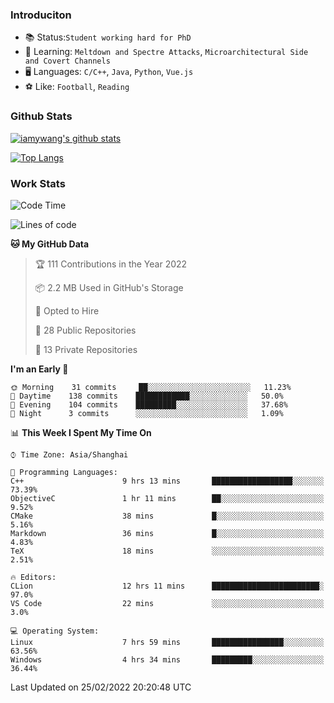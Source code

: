 ### Introduciton

- 📚 Status:`Student working hard for PhD`
- 🔎 Learning: `Meltdown and Spectre Attacks`, `Microarchitectural Side and Covert Channels`
- 🖥️ Languages: `C/C++`, `Java`, `Python`, `Vue.js`
- ⚽ Like: `Football`, `Reading`

### Github Stats

[![iamywang's github stats](https://github-readme-stats.vercel.app/api?username=iamywang&count_private=true&show_icons=true)]()

[![Top Langs](https://github-readme-stats.vercel.app/api/top-langs/?username=iamywang&layout=compact)]()

### Work Stats

<!--START_SECTION:waka-->
![Code Time](http://img.shields.io/badge/Code%20Time-119%20hrs%2021%20mins-blue)

![Lines of code](https://img.shields.io/badge/From%20Hello%20World%20I%27ve%20Written-852%20Thousand%20lines%20of%20code-blue)

**🐱 My GitHub Data** 

> 🏆 111 Contributions in the Year 2022
 > 
> 📦 2.2 MB Used in GitHub's Storage 
 > 
> 💼 Opted to Hire
 > 
> 📜 28 Public Repositories 
 > 
> 🔑 13 Private Repositories  
 > 
**I'm an Early 🐤** 

```text
🌞 Morning    31 commits     ██░░░░░░░░░░░░░░░░░░░░░░░   11.23% 
🌆 Daytime    138 commits    ████████████░░░░░░░░░░░░░   50.0% 
🌃 Evening    104 commits    █████████░░░░░░░░░░░░░░░░   37.68% 
🌙 Night      3 commits      ░░░░░░░░░░░░░░░░░░░░░░░░░   1.09%

```


📊 **This Week I Spent My Time On** 

```text
⌚︎ Time Zone: Asia/Shanghai

💬 Programming Languages: 
C++                      9 hrs 13 mins       ██████████████████░░░░░░░   73.39% 
ObjectiveC               1 hr 11 mins        ██░░░░░░░░░░░░░░░░░░░░░░░   9.52% 
CMake                    38 mins             █░░░░░░░░░░░░░░░░░░░░░░░░   5.16% 
Markdown                 36 mins             █░░░░░░░░░░░░░░░░░░░░░░░░   4.83% 
TeX                      18 mins             ░░░░░░░░░░░░░░░░░░░░░░░░░   2.51%

🔥 Editors: 
CLion                    12 hrs 11 mins      ████████████████████████░   97.0% 
VS Code                  22 mins             ░░░░░░░░░░░░░░░░░░░░░░░░░   3.0%

💻 Operating System: 
Linux                    7 hrs 59 mins       ████████████████░░░░░░░░░   63.56% 
Windows                  4 hrs 34 mins       █████████░░░░░░░░░░░░░░░░   36.44%

```


 Last Updated on 25/02/2022 20:20:48 UTC
<!--END_SECTION:waka-->
